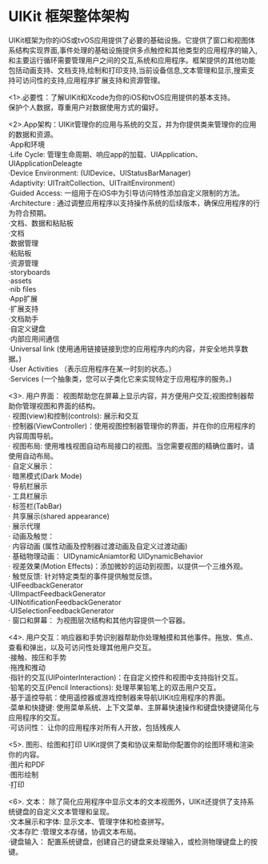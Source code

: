 # UIKit 框架整体架构
UIKit框架为你的iOS或tvOS应用提供了必要的基础设施。它提供了窗口和视图体系结构实现界面,事件处理的基础设施提供多点触控和其他类型的应用程序的输入,和主要运行循环需要管理用户之间的交互,系统和应用程序。框架提供的其他功能包括动画支持、文档支持,绘制和打印支持,当前设备信息,文本管理和显示,搜索支持可访问性的支持,应用程序扩展支持和资源管理。       

<1>.必要性：了解UIKit和Xcode为你的iOS和tvOS应用提供的基本支持。       
           保护个人数据，尊重用户对数据使用方式的偏好。     

<2>.App架构：UIKit管理你的应用与系统的交互，并为你提供类来管理你的应用的数据和资源。       
    ·App和环境         
        ·Life Cycle: 管理生命周期、响应app的加载、UIApplication、UIApplicationDeleagte      
        ·Device Environment: (UIDevice、UIStatusBarManager)        
        ·Adaptivity: UITraitCollection、UITraitEnvironment）    
        ·Guided Access: 一组用于在iOS中为引导访问特性添加自定义限制的方法。   
        ·Architecture : 通过调整应用程序以支持操作系统的后续版本，确保应用程序的行为符合预期。   
    ·文档、数据和粘贴板    
        ·文档   
        ·数据管理   
        ·粘贴板    
    ·资源管理   
        ·storyboards    
        ·assets   
        ·nib files    
    ·App扩展    
        ·扩展支持   
        ·文档助手   
        ·自定义键盘    
    ·内部应用间通信    
        ·Universal link (使用通用链接链接到您的应用程序内的内容，并安全地共享数据。)   
        ·User Activities （表示应用程序在某一时刻的状态。）    
        ·Services (一个抽象类，您可以子类化它来实现特定于应用程序的服务。)   
        
<3>. 用户界面： 视图帮助您在屏幕上显示内容，并方便用户交互;视图控制器帮助你管理视图和界面的结构。    
     · 视图(view)和控制(controls): 展示和交互   
     · 控制器(ViewController)：使用视图控制器管理你的界面，并在你的应用程序的内容周围导航。   
     · 视图布局: 使用堆栈视图自动布局接口的视图。当您需要视图的精确位置时，请使用自动布局。  
     · 自定义展示：     
          · 暗黑模式(Dark Mode)   
          · 导航栏展示     
          · 工具栏展示   
          · 标签栏(TabBar)   
          · 共享展示(shared appearance)   
          · 展示代理    
     · 动画及触觉：     
          · 内容动画 (属性动画及控制器过渡动画及自定义过渡动画)   
          · 基础物理动画： UIDynamicAniamtor和 UIDynamicBehavior    
          · 视差效果(Motion Effects)：添加微妙的运动到视图，以提供一个三维外观。  
          · 触觉反馈: 针对特定类型的事件提供触觉反馈。    
               ·UIFeedbackGenerator     
               ·UIImpactFeedbackGenerator   
               ·UINotificationFeedbackGenerator   
               ·UISelectionFeedbackGenerator    
     · 窗口和屏幕： 为视图层次结构和其他内容提供一个容器。   
     
<4>. 用户交互：响应器和手势识别器帮助你处理触摸和其他事件。拖放、焦点、查看和弹出，以及可访问性处理其他用户交互。   
     ·接触、按压和手势    
     ·拖拽和推动       
     ·指针的交互(UIPointerInteraction)：在自定义控件和视图中支持指针交互。   
     ·铅笔的交互(Pencil Interactions): 处理苹果铅笔上的双击用户交互。   
     ·基于遥控导航：使用遥控器或游戏控制器来导航UIKit应用程序的界面。    
     ·菜单和快捷键: 使用菜单系统、上下文菜单、主屏幕快速操作和键盘快捷键简化与应用程序的交互。   
     ·可访问性： 让你的应用程序对所有人开放，包括残疾人   
     
<5>. 图形、绘图和打印 UIKit提供了类和协议来帮助你配置你的绘图环境和渲染你的内容。    
     ·图片和PDF    
     ·图形绘制    
     ·打印    
          
<6>. 文本： 除了简化应用程序中显示文本的文本视图外，UIKit还提供了支持系统键盘的自定义文本管理和呈现。    
     ·文本展示和字体: 显示文本、管理字体和检查拼写。      
     ·文本存贮 :管理文本存储，协调文本布局。    
     ·键盘输入： 配置系统键盘，创建自己的键盘来处理输入，或检测物理键盘上的按键。    
   
   
   
   
   
   
      
      
